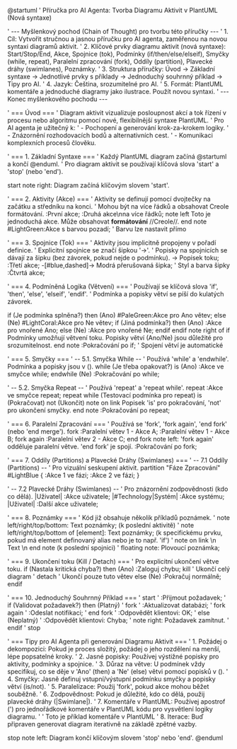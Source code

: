 @startuml
' Příručka pro AI Agenta: Tvorba Diagramu Aktivit v PlantUML (Nová syntaxe)

' --- Myšlenkový pochod (Chain of Thought) pro tvorbu této příručky ---
' 1. Cíl: Vytvořit stručnou a jasnou příručku pro AI agenta, zaměřenou na novou syntaxi diagramů aktivit.
' 2. Klíčové prvky diagramu aktivit (nová syntaxe): Start/Stop/End, Akce, Spojnice (tok), Podmínky (if/then/else/elseif), Smyčky (while, repeat), Paralelní zpracování (fork), Oddíly (partition), Plavecké dráhy (swimlanes), Poznámky.
' 3. Struktura příručky: Úvod -> Základní syntaxe -> Jednotlivé prvky s příklady -> Jednoduchý souhrnný příklad -> Tipy pro AI.
' 4. Jazyk: Čeština, srozumitelné pro AI.
' 5. Formát: PlantUML komentáře a jednoduché diagramy jako ilustrace. Použít novou syntaxi.
' --- Konec myšlenkového pochodu ---

' === Úvod ===
' Diagram aktivit vizualizuje posloupnost akcí a tok řízení v procesu nebo algoritmu pomocí nové, flexibilnější syntaxe PlantUML.
' Pro AI agenta je užitečný k:
'   - Pochopení a generování krok-za-krokem logiky.
'   - Znázornění rozhodovacích bodů a alternativních cest.
'   - Komunikaci komplexních procesů člověku.

' === 1. Základní Syntaxe ===
' Každý PlantUML diagram začíná @startuml a končí @enduml.
' Pro diagram aktivit se používají klíčová slova 'start' a 'stop' (nebo 'end').

start
note right: Diagram začíná klíčovým slovem 'start'.

' === 2. Aktivity (Akce) ===
' Aktivity se definují pomocí dvojtečky na začátku a středníku na konci.
' Mohou být na více řádků a obsahovat Creole formátování.
:První akce;
:Druhá akce\nna více řádků;
note left
  Toto je jednoduchá akce.
  Může obsahovat **formátování** //Creole//.
end note
#LightGreen:Akce s barvou pozadí; ' Barvu lze nastavit přímo

' === 3. Spojnice (Tok) ===
' Aktivity jsou implicitně propojeny v pořadí definice.
' Explicitní spojnice se značí šipkou '->'.
' Popisky na spojnicích se dávají za šipku (bez závorek, pokud nejde o podmínku).
-> Popisek toku;
:Třetí akce;
-[#blue,dashed]-> Modrá přerušovaná šipka; ' Styl a barva šipky
:Čtvrtá akce;

' === 4. Podmíněná Logika (Větvení) ===
' Používají se klíčová slova 'if', 'then', 'else', 'elseif', 'endif'.
' Podmínka a popisky větví se píší do kulatých závorek.

if (Je podmínka splněna?) then (Ano)
  #PaleGreen:Akce pro Ano větev;
else (Ne)
  #LightCoral:Akce pro Ne větev;
  if (Jiná podmínka?) then (Ano)
    :Akce pro vnořené Ano;
  else (Ne)
    :Akce pro vnořené Ne;
  endif
endif
note right of if
  Podmínky umožňují větvení toku.
  Popisky větví (Ano/Ne) jsou důležité
  pro srozumitelnost.
end note
:Pokračování po if; ' Spojení větví je automatické

' === 5. Smyčky ===
' -- 5.1. Smyčka While --
' Používá 'while' a 'endwhile'. Podmínka a popisky jsou v ().
while (Je třeba opakovat?) is (Ano)
  :Akce ve smyčce while;
endwhile (Ne)
:Pokračování po while;

' -- 5.2. Smyčka Repeat --
' Používá 'repeat' a 'repeat while'.
repeat
  :Akce ve smyčce repeat;
repeat while (Testovací podmínka pro repeat) is (Pokračovat) not (Ukončit)
note on link
  Popisek 'is' pro pokračování,
  'not' pro ukončení smyčky.
end note
:Pokračování po repeat;

' === 6. Paralelní Zpracování ===
' Používá se 'fork', 'fork again', 'end fork' (nebo 'end merge').
fork
  :Paralelní větev 1 - Akce A;
  :Paralelní větev 1 - Akce B;
fork again
  :Paralelní větev 2 - Akce C;
end fork
note left: 'fork again' odděluje paralelní větve. 'end fork' je spojí.
:Pokračování po fork;

' === 7. Oddíly (Partitions) a Plavecké Dráhy (Swimlanes) ===
' -- 7.1 Oddíly (Partitions) --
' Pro vizuální seskupení aktivit.
partition "Fáze Zpracování" #LightBlue {
  :Akce 1 ve fázi;
  :Akce 2 ve fázi;
}

' -- 7.2 Plavecké Dráhy (Swimlanes) --
' Pro znázornění zodpovědnosti (kdo co dělá).
|Uživatel|
  :Akce uživatele;
|#Technology|Systém|
  :Akce systému;
|Uživatel|
  :Další akce uživatele;

' === 8. Poznámky ===
' Kód již obsahuje několik příkladů poznámek.
' note left/right/top/bottom: Text poznámky; (k poslední aktivitě)
' note left/right/top/bottom of [element]: Text poznámky; (k specifickému prvku, pokud má element definovaný alias nebo je to např. 'if')
' note on link \n Text \n end note (k poslední spojnici)
' floating note: Plovoucí poznámka;

' === 9. Ukončení toku (Kill / Detach) ===
' Pro explicitní ukončení větve toku.
if (Nastala kritická chyba?) then (Ano)
  :Zaloguj chybu;
  kill ' Ukončí celý diagram
  ' detach ' Ukončí pouze tuto větev
else (Ne)
  :Pokračuj normálně;
endif

' === 10. Jednoduchý Souhrnný Příklad ===
' start
' :Přijmout požadavek;
' if (Validovat požadavek?) then (Platný)
'   fork
'     :Aktualizovat databázi;
'   fork again
'     :Odeslat notifikaci;
'   end fork
'   :Odpovědět klientovi: OK;
' else (Neplatný)
'   :Odpovědět klientovi: Chyba;
'   note right: Požadavek zamítnut.
' endif
' stop

' === Tipy pro AI Agenta při generování Diagramu Aktivit ===
' 1. Požádej o dekompozici: Pokud je proces složitý, požádej o jeho rozdělení na menší, lépe popsatelné kroky.
' 2. Jasné popisky: Používej výstižné popisky pro aktivity, podmínky a spojnice.
' 3. Důraz na větve: U podmínek vždy specifikuj, co se děje v 'Ano' (then) a 'Ne' (else) větvi pomocí popisků v ().
' 4. Smyčky: Jasně definuj vstupní/výstupní podmínku smyčky a popisky větví (is/not).
' 5. Paralelizace: Použij 'fork', pokud akce mohou běžet souběžně.
' 6. Zodpovědnost: Pokud je důležité, kdo co dělá, použij plavecké dráhy (|Swimlane|).
' 7. Komentáře v PlantUML: Používej apostrof (') pro jednořádkové komentáře v PlantUML kódu pro vysvětlení logiky diagramu.
'    ' Toto je příklad komentáře v PlantUML
' 8. Iterace: Buď připraven generovat diagram iterativně na základě zpětné vazby.

stop
note left: Diagram končí klíčovým slovem 'stop' nebo 'end'.
@enduml